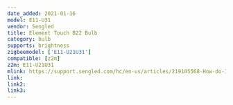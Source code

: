 ```yaml
---
date_added: 2021-01-16
model: E11-U31
vendor: Sengled
title: Element Touch B22 Bulb
category: bulb
supports: brightness
zigbeemodel: ['E11-U21U31']
compatible: [z2m]
z2m: E11-U21U31
mlink: https://support.sengled.com/hc/en-us/articles/219105568-How-do-I-set-up-the-Smart-LED-With-Touch-Control-Element-Touch-bulb-onto-my-Sengled-Hub-
link: 
link2: 
link3: 
---
```

